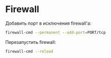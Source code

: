 # Firewall
Добавить порт в исключения firewall'a:
``` bash
firewall-cmd --permanent --add-port=PORT/tcp
```
Перезапустить firewall:
``` bash
firewall-cmd --reload
```
